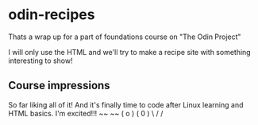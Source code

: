 # odin-recipes

Thats a wrap up for a part of foundations course on "The Odin Project"

I will only use the HTML and we'll try to make a recipe site
with something interesting to show!

## Course impressions

So far liking all of it! And it's finally time to code after Linux learning and HTML basics.
I'm excited!!!
  ~~      ~~
( o )   ( 0 )
    \  /
     \/
